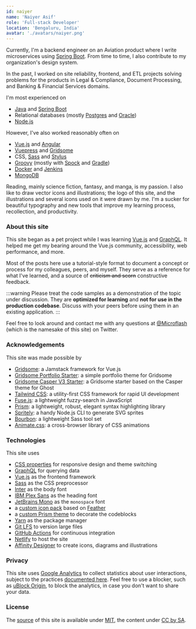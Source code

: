 ```yaml
---
id: naiyer
name: 'Naiyer Asif'
role: 'Full-stack Developer'
location: 'Bengaluru, India'
avatar: './avatars/naiyer.png'
---
```


Currently, I'm a backend engineer on an Aviation product where I write microservices using [Spring Boot](https://spring.io/projects/spring-boot). From time to time, I also contribute to my organization's design system.

In the past, I worked on site reliability, frontend, and ETL projects solving problems for the products in Legal &amp; Compliance, Document Processing, and Banking &amp; Financial Services domains.

I'm most experienced on
- [Java](https://openjdk.java.net/) and [Spring Boot](https://spring.io/projects/spring-boot)
- Relational databases (mostly [Postgres](https://www.postgresql.org/) and [Oracle](https://www.oracle.com/database/))
- [Node.js](https://nodejs.org/en/)

However, I've also worked reasonably often on
- [Vue.js](https://vuejs.org/) and [Angular](https://angular.io/)
- [Vuepress](https://vuepress.vuejs.org/) and [Gridsome](https://gridsome.org/)
- CSS, [Sass](https://sass-lang.com/) and [Stylus](https://stylus-lang.com/)
- [Groovy](https://groovy-lang.org/) (mostly with [Spock](https://github.com/spockframework/spock) and [Gradle](https://gradle.org/))
- [Docker](https://www.docker.com/) and [Jenkins](https://www.jenkins.io/)
- [MongoDB](https://www.mongodb.com/)

Reading, mainly science fiction, fantasy, and manga, is my passion. I also like to draw vector icons and illustrations; the logo of this site, and the illustrations and several icons used on it were drawn by me. I'm a sucker for beautiful typography and new tools that improve my learning process, recollection, and productivity.

### About this site

This site began as a pet project while I was learning [Vue.js](https://vuejs.org/) and [GraphQL](https://graphql.org/). It helped me get my bearing around the Vue.js community, accessibility, web performance, and more.

Most of the posts here use a tutorial-style format to document a concept or process for my colleagues, peers, and myself. They serve as a reference for what I've learned, and a source of ~~criticism and scorn~~ constructive feedback.

:::warning
Please treat the code samples as a demonstration of the topic under discussion. They are **optimized for learning** and **not for use in the production codebase**. Discuss with your peers before using them in an existing application.
:::

Feel free to look around and contact me with any questions at [@Microflash](https://www.twitter.com/Microflash) (which is the namesake of this site) on Twitter.

### Acknowledgements

This site was made possible by

- [Gridsome](https://gridsome.org/): a Jamstack framework for Vue.js
- [Gridsome Portfolio Starter](https://github.com/drehimself/gridsome-portfolio-starter): a simple portfolio theme for Gridsome
- [Gridsome Casper V3 Starter](https://github.com/jammeryhq/gridsome-starter-casper-v3): a Gridsome starter based on the Casper theme for Ghost
- [Tailwind CSS](https://tailwindcss.com/): a utility-first CSS framework for rapid UI development
- [Fuse.js](https://fusejs.io/): a lightweight fuzzy-search in JavaScript
- [Prism](https://prismjs.com/): a lightweight, robust, elegant syntax highlighting library
- [Spritely](https://github.com/Microflash/spritely): a handy Node.js CLI to generate SVG sprites
- [Bourbon](https://www.bourbon.io/): a lightweight Sass tool set
- [Animate.css](https://github.com/daneden/animate.css): a cross-browser library of CSS animations

### Technologies

This site uses

- [CSS properties](https://css-tricks.com/guides/css-custom-properties/) for responsive design and theme switching
- [GraphQL](https://graphql.org/) for querying data
- [Vue.js](https://vuejs.org/) as the frontend framework
- [Sass](https://sass-lang.com/) as the CSS preprocessor
- [Inter](https://rsms.me/inter/) as the body font
- [IBM Plex Sans](https://github.com/IBM/plex) as the heading font
- [JetBrains Mono](https://github.com/JetBrains/JetBrainsMono) as the `monospace` font
- a [custom icon pack](https://github.com/Microflash/site/blob/main/static/assets/images/icons.svg) based on [Feather](https://feathericons.com/)
- a [custom Prism theme](https://github.com/Microflash/site/blob/main/src/assets/styles/molecules/_syntax.scss) to decorate the codeblocks
- [Yarn](https://github.com/yarnpkg/yarn) as the package manager
- [Git LFS](https://github.com/git-lfs/git-lfs) to version large files
- [GitHub Actions](https://github.com/features/actions) for continuous integration
- [Netlify](https://netlify.com/) to host the site
- [Affinity Designer](https://affinity.serif.com/en-gb/designer/) to create icons, diagrams and illustrations

### Privacy

This site uses [Google Analytics](https://marketingplatform.google.com/about/analytics/) to collect statistics about user interactions, subject to the practices [documented here](https://support.google.com/analytics/answer/6004245). Feel free to use a blocker, such as [uBlock Origin](https://github.com/gorhill/uBlock), to block the analytics, in case you don't want to share your data.

### License

The [source](https://github.com/Microflash/site) of this site is available under [MIT](https://github.com/Microflash/site/blob/main/LICENSE.md), the content under [CC by SA](https://creativecommons.org/licenses/by-sa/4.0/).
